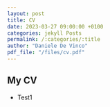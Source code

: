```yaml
---
layout: post
title: CV
date: 2023-03-27 09:00:00 +0100
categories: jekyll Posts
permalink: /:categories/:title
author: "Daniele De Vinco"
pdf_file: "/files/cv.pdf"
---
```




## My CV
<object data="{{ site.url }}{{ site.baseurl }}{{ page.pdf_file }}" width="1000" height="1000" type="application/pdf"></object>
- Test1
  
